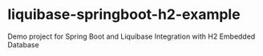 # liquibase-springboot-h2-example
Demo project for Spring Boot and Liquibase Integration with H2 Embedded Database

